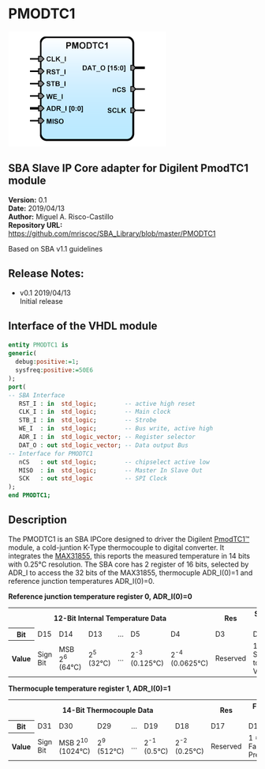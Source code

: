 PMODTC1
=======
![](image.png)

SBA Slave IP Core adapter for Digilent PmodTC1 module
-----------------------------------------------------

**Version:** 0.1  
**Date:** 2019/04/13  
**Author:** Miguel A. Risco-Castillo  
**Repository URL:** <https://github.com/mriscoc/SBA_Library/blob/master/PMODTC1>  

Based on SBA v1.1 guidelines

Release Notes:
--------------

- v0.1 2019/04/13  
  Initial release

Interface of the VHDL module
----------------------------

```vhdl
entity PMODTC1 is
generic(
  debug:positive:=1;
  sysfreq:positive:=50E6
);
port(
-- SBA Interface
   RST_I : in  std_logic;        -- active high reset
   CLK_I : in  std_logic;        -- Main clock
   STB_I : in  std_logic;        -- Strobe
   WE_I  : in  std_logic;        -- Bus write, active high
   ADR_I : in  std_logic_vector; -- Register selector
   DAT_O : out std_logic_vector; -- Data output Bus
-- Interface for PMODTC1
   nCS   : out std_logic;        -- chipselect active low
   MISO  : in  std_logic;        -- Master In Slave Out
   SCK   : out std_logic         -- SPI Clock
);
end PMODTC1; 
```
Description
-----------
The PMODTC1 is an SBA IPCore designed to driver the Digilent [PmodTC1™] module,
a cold-juntion K-Type thermocouple to digital converter. It integrates the [MAX31855],
this reports the measured temperature in 14 bits with 0.25°C resolution.
The SBA core has 2 register of 16 bits, selected by  ADR_I to access the 32 bits
of the MAX31855, thermocuple ADR_I(0)=1 and reference junction temperatures ADR_I(0)=0.

[MAX31855]:MAX31855.pdf
[PmodTC1™]:pmodtc1_rm.pdf

**Reference junction temperature register 0, ADR_I(0)=0**
<table width="95%">
	<tbody>
	<tr>
	    <th colspan="7">  12-Bit Internal Temperature Data  </th><th>  Res  </th><th>  SCV Bit  </th><th>  SCG Bit  </th><th>  OC  Bit  </th>
	</tr>
	<tr>
		<th>  Bit  </th><td>  D15  </td><td>  D14  </td><td>  D13  </td><td>  …  </td><td>  D5  </td><td>  D4  </td><td>  D3  </td><td>  D2  </td><td>  D1  </td><td>  D0  </td>
	</tr>
	<tr>
		<th>  Value  </th><td>  Sign Bit  </td><td>  MSB 2<sup>6</sup> (64°C)  </td><td>  2<sup>5</sup> (32°C)  </td><td>  …  </td><td>  2<sup>-3</sup> (0.125°C)  </td><td>  2<sup>-4</sup> (0.0625°C)  </td><td>  Reserved  </td><td>  1 = Short to Vcc  </td><td>  1 = Short to GND </td><td>  1 = Open Circuit  </td>
	</tr>
</tbody></table>
   
>>   
   
**Thermocuple temperature register 1, ADR_I(0)=1**
<table width="95%">
	<tbody>
	<tr>
	    <th colspan="7">  14-Bit Thermocouple Data  </th><th>  Res  </th><th>  Fault Bit  </th>
	</tr>
	<tr>
		<th>  Bit  </th><td>  D31  </td><td>  D30  </td><td>  D29  </td><td>  …  </td><td>  D19  </td><td>  D18  </td><td>  D17  </td><td>  D16  </td>
	</tr>
	<tr>
		<th>  Value  </th><td>  Sign Bit  </td><td>  MSB 2<sup>10</sup> (1024°C)  </td><td>  2<sup>9</sup> (512°C)  </td><td>  …  </td><td>  2<sup>-1</sup> (0.5°C)  </td><td>  2<sup>-2</sup> (0.25°C)  </td><td>  Reserved  </td><td>  1 = Fault Present  </td>
	</tr>
</tbody></table>

